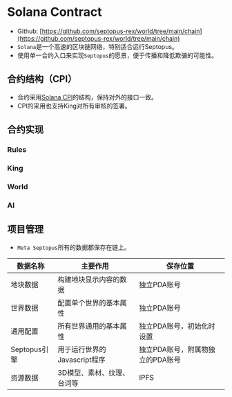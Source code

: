 # Solana Contract

* Github: [https://github.com/septopus-rex/world/tree/main/chain](https://github.com/septopus-rex/world/tree/main/chain)
* `Solana`是一个高速的区块链网络，特别适合运行Septopus。
* 使用单一合约入口来实现`Septopus`的愿景，便于传播和降低欺骗的可能性。

## 合约结构（CPI）

* 合约采用[Solana CPI](https://solana.com/docs/core/cpi)的结构，保持对外的接口一致。
* CPI的采用也支持King对所有审核的签署。

## 合约实现

### Rules

### King

### World

### AI

## 项目管理


* `Meta Septopus`所有的数据都保存在链上。

|  数据名称   | 主要作用  | 保存位置  |
|  ----  | ----  | ----  |
|  地块数据  | 构建地块显示内容的数据 |  独立PDA账号  |
|  世界数据  | 配置单个世界的基本属性  |  独立PDA账号  |
|  通用配置  | 所有世界通用的基本属性 | 独立PDA账号，初始化时设置  |
|  Septopus引擎  |  用于运行世界的Javascript程序 |  独立PDA账号，附属物独立的PDA账号 |
|  资源数据  |  3D模型、素材、纹理、台词等 |  IPFS |